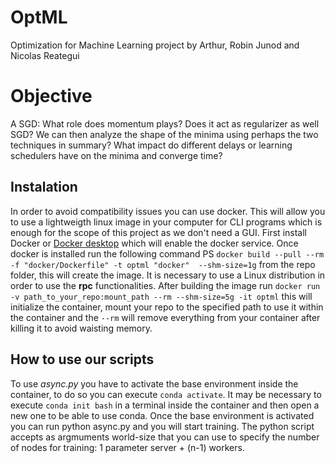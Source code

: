 # OptML
Optimization for Machine Learning project by Arthur, Robin Junod and Nicolas Reategui

# Objective
A SGD: What role does momentum plays? Does it act as regularizer as well SGD? 
We can then analyze the shape of the minima using perhaps the two techniques in summary? What impact do different delays or learning schedulers have on the minima and converge time?

## Instalation

In order to avoid compatibility issues you can use docker. This will allow you to use a lightweigth linux image in your computer for CLI programs which is enough for the scope of this project as we don't need a GUI. First install Docker or [Docker desktop](https://docs.docker.com/desktop/install/windows-install/) which will enable the docker service. Once docker is installed run the following command PS `docker build --pull --rm -f "docker/Dockerfile" -t optml "docker"  --shm-size=1g` from the repo folder, this will create the image. It is necessary to use a Linux distribution in order to use the **rpc** functionalities. After building the image run `docker run -v path_to_your_repo:mount_path --rm --shm-size=5g -it optml` this will initialize the container, mount your repo to the specified path to use it within the container and the `--rm` will remove everything from your container after killing it to avoid waisting memory.

## How to use our scripts

To use *async.py* you have to activate the base environment inside the container, to do so you can execute `conda activate`. It may be necessary to execute `conda init bash` in a terminal inside the container and then open a new one to be able to use conda. Once the base environment is activated you can run python async.py and you will start training. The python script accepts as argmuments world-size that you can use to specify the number of nodes for training: 1 parameter server + (n-1) workers.
